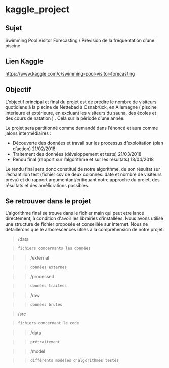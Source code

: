 # kaggle_project
## Sujet
Swimming Pool Visitor Forecasting / Prévision de la fréquentation d’une piscine


## Lien Kaggle
https://www.kaggle.com/c/swimming-pool-visitor-forecasting


## Objectif
L’objectif principal et final du projet est de prédire le nombre de visiteurs quotidiens à la piscine de Nettebad à Osnabrück, en Allemagne ( piscine intérieure et extérieure, en excluant les visiteurs du sauna, des écoles et des cours de natation ) . Cela sur la période d’une année.


Le projet sera partitionné comme demandé dans l’énoncé et aura comme jalons
intermédiaires :
- Découverte des données et travail sur les processus d’exploitation (plan d’action)
21/02/2018
- Traitement des données (développement et tests)
21/03/2018
- Rendu final (rapport sur l’algorithme et sur les résultats)
18/04/2018


Le rendu final sera donc constitué de notre algorithme, de son résultat sur l’échantillon test (fichier csv de deux colonnes: date et nombre de visiteurs prévu) et du rapport argumentant/critiquant notre approche du projet, des résultats et des améliorations possibles.


## Se retrouver dans le projet
L'algorithme final se trouve dans le fichier main qui peut etre lancé directement, à condition d'avoir les librairies d'installées. 
Nous avons utilisé une structure de fichier proposée et conseillée sur internet. Nous ne détaillerons que le arborescences utiles à la compréhension de notre projet:

>/data

>`fichiers concernants les données`

>>/external 

>>`données externes`

>>/processed 

>>`données traitées`

>>/raw 

>>`données brutes`

>/src

>`fichiers concernant le code`

>>/data 

>>`prétraitement`

>>/model

>>`différents modèles d'algorithmes testés`
